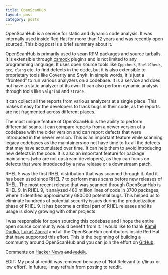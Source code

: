 ```yaml
---
title: OpenScanHub
layout: post
category: posts
---
```


OpenScanHub is a service for static and dynamic code analysis. It was internally used inside Red Hat for more than 12 years and was recently open sourced. This blog post is a brief summary about it.

OpenScanHub is primarily used to scan RPM packages and source tarballs. It is extensible through [csmock][csmock-github] plugins and is not limited to any programming language. It uses open source tools like `Cppcheck`, `ShellCheck`, `gcc`, `clang` etc. to find defects in the code, but it is also extensible to proprietary tools like Coverity and Snyk. In simple words, it is just a “frontend” to run various analyzers on a codebase. It is a service and does not have a static analyzer of its own. It can also perform dynamic analysis through tools like `valgrind` and `strace`.

It can collect all the reports from various analyzers at a single place. This makes it easy for the developers to track bugs in their code, as the reports are not fragmented across different places.

The most unique feature of OpenScanHub is the ability to perform differential scans. It can compare reports from a newer version of a codebase with the older version and can report defects that were introduced in the newer version. This is an important feature while scanning legacy codebases as the maintainers do not have time to fix all the defects that may have accumulated over time. It can help them to avoid introducing new defects in the code. It is also an important feature for package maintainers (who are not upstream developers), as they can focus on defects that were introduced by a new release or a downstream patch.

RHEL 5 was the first RHEL distribution that was scanned through it. And it has been used since RHEL 7 to perform mass scans before new releases of RHEL. The most recent release that was scanned through OpenScanHub is RHEL 9. In RHEL 9, it analyzed 480 million lines of code in 3700 packages, where it identified approximately 680000 potential bugs. This helped us to eliminate hundreds of potential security issues during the productization phase of RHEL 9. It has become a critical part of RHEL releases and its usage is slowly growing with other projects.

I was responsible for open sourcing this codebase and I hope the entire open source community would benefit from it. I would like to thank [Kamil Dudka][kdudka-github], [Lukáš Zaoral][lzaoral-github] and all the OpenScanHub contributors inside Red Hat that have supported this effort. This is the beginning of building a community around OpenScanHub and you can join the effort on [GitHub][openscanhub-github].

Comments on [Hacker News][hacker-news] ~~and [reddit][reddit]~~.

EDIT: My post at reddit was removed because of 'Not Relevant to r/linux or low effort'. In future, I may refrain from posting to reddit.

[csmock-github]: https://github.com/csutils/csmock
[kdudka-github]: https://github.com/kdudka
[lzaoral-github]: https://github.com/lzaoral
[openscanhub-github]: https://github.com/openscanhub/openscanhub
[hacker-news]: https://news.ycombinator.com/item?id=37090555
[reddit]: https://www.reddit.com/r/linux/comments/15odj7v/openscanhub_static_and_dynamic_analysis_as_a/
